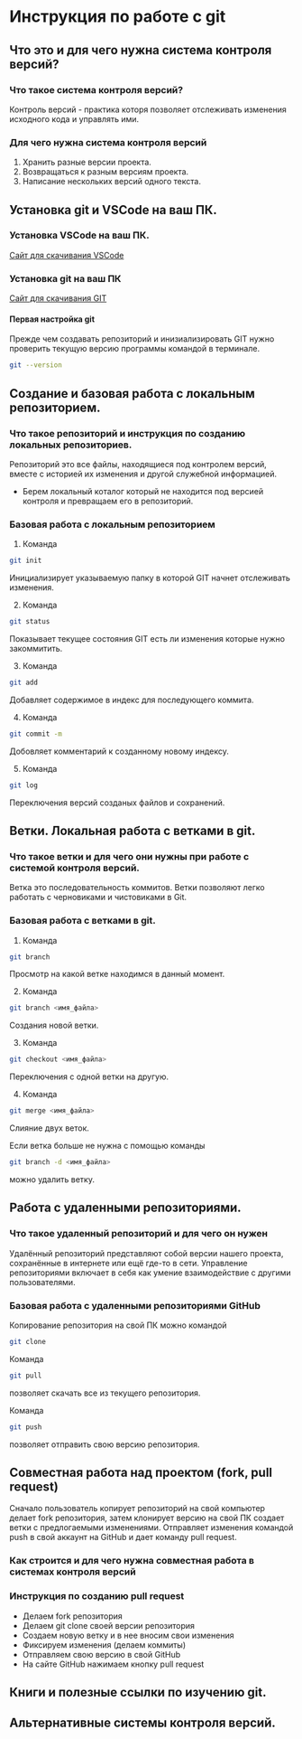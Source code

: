 # Инструкция по работе с git

## Что это и для чего нужна система контроля версий?

### Что такое система контроля версий?
Контроль версий - практика которя позволяет отслеживать изменения исходного кода и управлять ими.

### Для чего нужна система контроля версий
1. Хранить разные версии проекта.
2. Возвращаться к разным версиям проекта.
3. Написание нескольких версий одного текста.

## Установка git и VSCode на ваш ПК.

### Установка VSCode на ваш ПК.
[Сайт для скачивания VSCode](https://code.visualstudio.com/download)

### Установка git на ваш ПК
[Сайт для скачивания GIT](https://git-scm.com/downloads)

#### Первая настройка git
Прежде чем создавать репозиторий и инизиализировать GIT нужно проверить текущую версию программы командой в терминале.
```sh
git --version
```

## Создание и базовая работа с локальным репозиторием.

### Что такое репозиторий и инструкция по созданию локальных репозиториев.
Репозиторий это все файлы, находящиеся под контролем версий, вместе с историей их изменения и другой служебной информацией.
* Берем локальный коталог который не находится под версией контроля и превращаем его в репозиторий.

### Базовая работа с локальным репозиторием
1. Команда 
```sh
git init
```
Инициализирует указываемую папку в которой GIT начнет отслеживать изменения.

2. Команда 
```sh
git status
```
Показывает текущее состояния GIT есть ли изменения которые нужно закоммитить.

3. Команда 
```sh
git add
```
Добавляет содержимое в индекс для последующего коммита.

4. Команда
```sh
git commit -m
```
Добовляет комментарий к созданному новому индексу.

5. Команда
```sh
git log
```
Переключения версий созданых файлов и сохранений.

## Ветки. Локальная работа с ветками в git.

### Что такое ветки и для чего они нужны при работе с системой контроля версий.
Ветка это последовательность коммитов. Ветки позволяют легко работать с черновиками и чистовиками в Git.

### Базовая работа с ветками в git.
1. Команда
```sh 
git branch
```
Просмотр на какой ветке находимся в данный момент.

2. Команда
```sh 
git branch <имя_файла>
```
Создания новой ветки.

3. Команда
```sh
git checkout <имя_файла>
```
Переключения с одной ветки на другую.

4. Команда
```sh
git merge <имя_файла>
```
Слияние двух веток.

Если ветка больше не нужна с помощью команды
```sh
git branch -d <имя_файла>
```
можно удалить ветку.

## Работа с удаленными репозиториями.

### Что такое удаленный репозиторий и для чего он нужен
Удалённый репозиторий представляют собой версии нашего проекта, сохранённые в интернете или ещё где-то в сети.
Управление репозиториями включает в себя как умение взаимодействие с другими пользователями.

### Базовая работа с удаленными репозиториями GitHub
Копирование репозитория на свой ПК можно командой
```sh 
git clone
```
Команда 
```sh 
git pull
```
позволяет скачать все из текущего репозитория.

Команда 
```sh
git push
```
позволяет отправить свою версию репозитория.

## Совместная работа над проектом (fork, pull request)
Сначало пользователь копирует репозиторий на свой компьютер делает fork репозитория, затем клонирует версию на свой ПК создает ветки с предлогаемыми изменениями. Отправляет изменения командой push в свой аккаунт на GitHub и дает команду pull request.

### Как строится и для чего нужна совместная работа в системах контроля версий

### Инструкция по созданию pull request
* Делаем fork репозитория
* Делаем git clone своей версии репозитория 
* Создаем новую ветку и в нее вносим свои изменения 
* Фиксируем изменения (делаем коммиты)
* Отправляем свою версию в свой GitHub
* На сайте GitHub нажимаем кнопку pull request

## Книги и полезные ссылки по изучению git.

## Альтернативные системы контроля версий.
